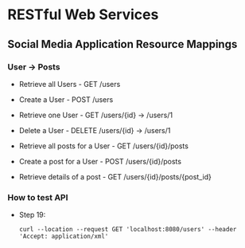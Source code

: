 # RESTful Web Services

## Social Media Application Resource Mappings

### User -> Posts

- Retrieve all Users    - GET   /users
- Create a User         - POST  /users
- Retrieve one User     - GET   /users/{id} -> /users/1
- Delete a User         - DELETE    /users/{id} -> /users/1

- Retrieve all posts for a User     - GET /users/{id}/posts
- Create a post for a User          - POST /users/{id}/posts
- Retrieve details of a post        - GET /users/{id}/posts/{post_id}

### How to test API

- Step 19:
  ```
  curl --location --request GET 'localhost:8080/users' --header 'Accept: application/xml'
  ```